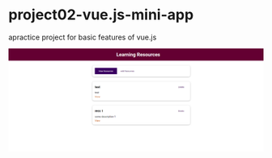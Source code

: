 # project02-vue.js-mini-app

apractice project for basic features of vue.js

[![Watch the video](1.PNG)](https://www.awesomescreenshot.com/video/6835085?key=e4d70fecf5b4f4cc63b61ba99358b60a)
